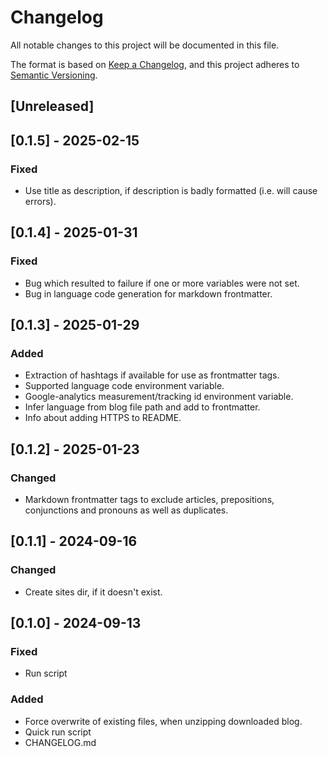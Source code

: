 # Changelog

All notable changes to this project will be documented in this file.

The format is based on [Keep a Changelog](https://keepachangelog.com/en/1.1.0/),
and this project adheres to [Semantic Versioning](https://semver.org/spec/v2.0.0.html).

## [Unreleased]

## [0.1.5] - 2025-02-15

### Fixed

- Use title as description, if description is badly formatted (i.e. will cause errors).

## [0.1.4] - 2025-01-31

### Fixed

- Bug which resulted to failure if one or more variables were not set.
- Bug in language code generation for markdown frontmatter.

## [0.1.3] - 2025-01-29

### Added

- Extraction of hashtags if available for use as frontmatter tags.
- Supported language code environment variable.
- Google-analytics measurement/tracking id environment variable.
- Infer language from blog file path and add to frontmatter. 
- Info about adding HTTPS to README.

## [0.1.2] - 2025-01-23

### Changed

- Markdown frontmatter tags to exclude articles, prepositions, conjunctions and pronouns as well as duplicates.

## [0.1.1] - 2024-09-16

### Changed

- Create sites dir, if it doesn't exist.

## [0.1.0] - 2024-09-13

### Fixed

- Run script

### Added

- Force overwrite of existing files, when unzipping downloaded blog.
- Quick run script
- CHANGELOG.md

